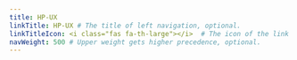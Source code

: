```yaml
---
title: HP-UX
linkTitle: HP-UX # The title of left navigation, optional.
linkTitleIcon: <i class="fas fa-th-large"></i>  # The icon of the link title, optional.
navWeight: 500 # Upper weight gets higher precedence, optional.
---
```

